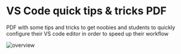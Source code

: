 # VS Code quick tips & tricks PDF



PDF with some tips and tricks to get noobies and students to quickly configure their VS code editor in order to speed up their workflow

<img src="README-img/explanation-codesanbox-plunker-github.png" alt="overview" style="max-width:100%;">
